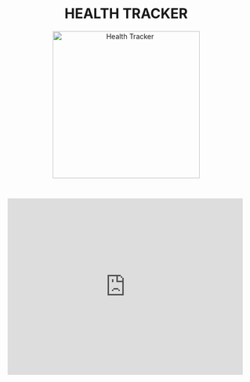 <h1 align = center>HEALTH TRACKER</h1>

<p align = center>
<img src="https://s-media-cache-ak0.pinimg.com/236x/9d/dc/f3/9ddcf3e9cf22bcdaefa21783d5f3cd60.jpg" alt="Health Tracker" style="width: 300px;"/>
</p>

<br>

<div style="width: 480px; height: 360px; margin: 10px; position: relative;"><iframe allowfullscreen frameborder="0" style="width:480px; height:360px" src="https://www.lucidchart.com/documents/embeddedchart/522cbe04-f68e-4336-99b6-fad69af623b0" id="I73ffG-q8lRz"></iframe></div>
